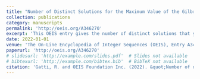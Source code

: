 ```yaml
---
title: "Number of Distinct Solutions for the Maximum Value of the Gilbreath Equation"
collection: publications
category: manuscripts
permalink: 'http://oeis.org/A346270'
excerpt: 'This OEIS entry gives the number of distinct solutions that yield the maximum value of the Gilbreath equation for ordered sequences of n integers.'
date: 2022-01-01
venue: 'The On-Line Encyclopedia of Integer Sequences (OEIS), Entry A346270'
paperurl: 'http://oeis.org/A346270'
# slidesurl: 'http://example.com/slides.pdf'  # Slides not available
# bibtexurl: 'http://example.com/bibtex.bib'  # BibTeX not available
citation: 'Gatti, R. and OEIS Foundation Inc. (2022). &quot;Number of distinct solutions for the maximum value of the Gilbreath equation of an ordered sequence of n integers.&quot; <i>The On-Line Encyclopedia of Integer Sequences</i>, Entry A346270.'
---
```

<!-- The contents above will be part of a list of publications, if the user clicks the link for the publication than the contents of section will be rendered as a full page, allowing you to provide more information about the paper for the reader. When publications are displayed as a single page, the contents of the above "citation" field will automatically be included below this section in a smaller font. -->
